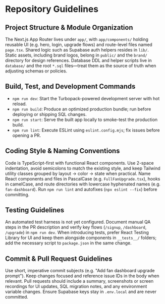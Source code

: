 # Repository Guidelines

## Project Structure & Module Organization
The Next.js App Router lives under `app/`, with `app/components/` holding reusable UI (e.g. hero, login, upgrade flows) and route-level files named `page.tsx`. Shared logic such as Supabase auth helpers resides in `lib/`. Static assets, including brand logos, belong in `public/` and the `brand/` directory for design references. Database DDL and helper scripts live in `database/` and the root `*.sql` files—treat them as the source of truth when adjusting schemas or policies.

## Build, Test, and Development Commands
- `npm run dev`: Start the Turbopack-powered development server with hot reload.
- `npm run build`: Produce an optimized production bundle; run before deploying or shipping SQL changes.
- `npm run start`: Serve the built app locally to smoke-test the production build.
- `npm run lint`: Execute ESLint using `eslint.config.mjs`; fix issues before opening a PR.

## Coding Style & Naming Conventions
Code is TypeScript-first with functional React components. Use 2-space indentation, avoid semicolons to match the existing style, and keep Tailwind utility classes grouped by layout → color → state when practical. Name React components and files in PascalCase (e.g. `FullFanUpgrade.tsx`), hooks in camelCase, and route directories with lowercase hyphenated names (e.g. `fan-dashboard`). Run `npm run lint` and autofixes (`npx eslint --fix`) before committing.

## Testing Guidelines
An automated test harness is not yet configured. Document manual QA steps in the PR description and verify key flows (`/signup`, `/dashboard`, `/upgrade`) in `npm run dev`. When introducing tests, prefer React Testing Library for UI and keep them alongside components in `__tests__/` folders; add the necessary script to `package.json` in the same change.

## Commit & Pull Request Guidelines
Use short, imperative commit subjects (e.g. "Add fan dashboard upgrade prompt"). Keep changes focused and reference issue IDs in the body when relevant. Pull requests should include a summary, screenshots or screen recordings for UI updates, SQL migration notes, and any environment variable changes. Ensure Supabase keys stay in `.env.local` and are never committed.
